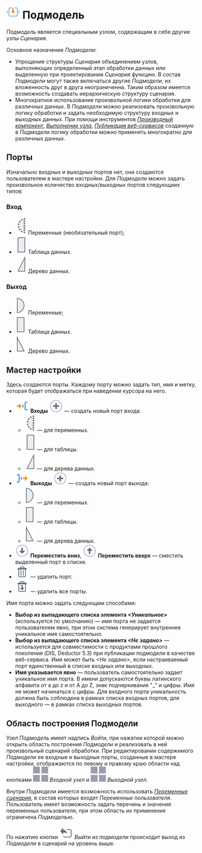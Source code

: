 # ![Подмодель](../../images/icons/components/generic_default.svg) Подмодель

*Подмодель* является специальным узлом, содержащим в себе другие узлы *Сценария*.

 Основное назначение *Подмодели*:
  - Упрощение структуры *Сценария* объединением узлов, выполняющих определенный этап обработки данных или выделенную при проектировании *Сценария* функцию. В состав *Подмодели* могут также включаться другие *Подмодели*, их вложенность друг в друга неограниченна. Таким образом имеется возможность создавать иерархическую структуру сценария.
  - Многократное использование произвольной логики обработки для различных данных. В *Подмодели* можно реализовать произвольную логику обработки и задать необходимую структуру входных и выходных данных. При помощи инструментов *[Производный компонент](../../scenario/derived-component.md)*, *[Выполнение узла](../../processors/control/execute-node.md)*, *[Публикация веб-сервисов](../../integration/web-services/README.md#sozdanie-sobstvennykh-veb-servisov)* созданную в *Подмодели* логику обработки можно применять многократно для различных данных.

## Порты

Изначально входных и выходных портов нет, они создаются пользователем в мастере настройки. Для *Подмодели* можно задать произвольное количество входных/выходных портов следующиих типов:

### Вход

* ![Входные переменные](../../images/icons/app/node/ports/inputs-optional/variable_inactive.svg) Переменные (необязательный порт);
* ![Входной источник данных](../../images/icons/app/node/ports/inputs/table_inactive.svg) Таблица данных.
* ![Входное дерево данных](../../images/icons/app/node/ports/inputs/tree_inactive.svg) Дерево данных.

### Выход

* ![Выходные переменные](../../images/icons/app/node/ports/outputs/variable_inactive.svg) Переменные;
* ![Выходной набор данных](../../images/icons/app/node/ports/outputs/table_inactive.svg) Таблица данных.
* ![Выходное дерево данных](../../images/icons/app/node/ports/outputs/tree_inactive.svg) Дерево данных.

## Мастер настройки

Здесь создаются порты. Каждому порту можно задать тип, имя и метку, которая будет отображаться при наведении курсора на него.

* ![Входы](../../images/icons/system_object_18/port-in_default.svg) **Входы** ![Новый порт](../../images/icons/toolbar-controls/plus_default.svg) — создать новый порт входа:
  * ![Для переменных](../../images/icons/app/node/ports/inputs-optional/variable_inactive.svg) — для переменных.
  * ![Для таблицы](../../images/icons/app/node/ports/inputs/table_inactive.svg) — для таблицы.
  * ![Для дерева данных](../../images/icons/app/node/ports/inputs/tree_inactive.svg) — для дерева данных.
* ![Выходы](../../images/icons/system_object_18/port-out_default.svg) **Выходы** ![Новый порт](../../images/icons/toolbar-controls/plus_default.svg) — создать новый порт выхода:
  * ![Для переменных](../../images/icons/app/node/ports/outputs/variable_inactive.svg) — для переменных.
  * ![Для таблицы](../../images/icons/app/node/ports/outputs/table_inactive.svg) — для таблицы.
  * ![Для дерева данных](../../images/icons/app/node/ports/outputs/tree_inactive.svg) — для дерева данных.
* ![Переместить вниз](../../images/icons/toolbar-controls/movedown_default.svg) **Переместить вниз**, ![Переместить вверх](../../images/icons/toolbar-controls/moveup_default.svg) **Переместить вверх** — сместить выделенный порт в списке.
* ![Удалить порт](../../images/icons/toolbar-controls/delete_default.svg) — удалить порт.
* ![Удалить все порты](../../images/icons/toolbar-controls/delete-all_default.svg) — удалить все порты.

Имя порта можно задать следующми способами:

* **Выбор из выпадающего списка элемента *<Уникальное>*** (используется по умолчанию) — имя порта не задается пользователем явно, при этом система генерирует внутреннее уникальное имя самостоятельно.
* **Выбор из выпадающего списка элемента *<Не задано>*** — используется для совместимости с продуктами прошлого поколения (DIS, Deductor 5.3) при публикации подмодели в качестве веб-сервиса. Имя может быть *<Не задано>*, если настраиваемый порт единственный в списке входных или выходных.
* **Имя указывается явно** — пользователь самостоятельно задает уникальное имя порта. В имени допускаются буквы латинского алфавита от а до z и от А до Z, знак подчеркивания "_" и цифры. Имя не может начинаться с цифры. Для входного порта уникальность должна быть соблюдена в рамках списка входных портов, для выходного — в рамках списка выходных портов.

## Область построения Подмодели

Узел *Подмодель* имеет надпись *Войти*, при нажатии которой можно открыть область построения *Подмодели* и реализовать в ней произвольный сценарий обработки. При редактировании содержимого *Подмодели* ее входные и выходные порты, созданные в мастере настройки, отображаются по левому и правому краю области над кнопками ![Выходной узел](../../images/icons/app/node/ports/submodel-port/submodel-port_20x20.svg) *Входной узел* и ![Выходной узел](../../images/icons/app/node/ports/submodel-port/submodel-port_20x20.svg) *Выходной узел*.

Внутри *Подмодели* имеется возможность использовать *[Переменные сценария](../../scenario/variables/scenario-variables.md)*, в состав которых входят *Переменные пользователя*. Пользователь имеет возможность задать перечень и значения переменных пользователя, при этом область их применения ограничена *Подмоделью*.

По нажатию кнопки ![Выйти из подмодели](../../images/icons/submodel/back.svg) *Выйти из подмодели* происходит выход из *Подмодели* в сценарий на уровень выше.
